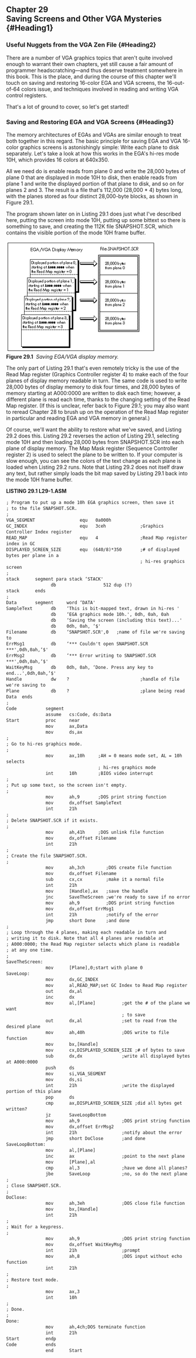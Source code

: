 Chapter 29\
 Saving Screens and Other VGA Mysteries {#Heading1}
---------------------------------------

### Useful Nuggets from the VGA Zen File {#Heading2}

There are a number of VGA graphics topics that aren't quite involved
enough to warrant their own chapters, yet still cause a fair amount of
programmer headscratching—and thus deserve treatment somewhere in this
book. This is the place, and during the course of this chapter we'll
touch on saving and restoring 16-color EGA and VGA screens, the
16-out-of-64 colors issue, and techniques involved in reading and
writing VGA control registers.

That's a lot of ground to cover, so let's get started!

### Saving and Restoring EGA and VGA Screens {#Heading3}

The memory architectures of EGAs and VGAs are similar enough to treat
both together in this regard. The basic principle for saving EGA and VGA
16-color graphics screens is astonishingly simple: Write each plane to
disk separately. Let's take a look at how this works in the EGA's hi-res
mode 10H, which provides 16 colors at 640x350.

All we need do is enable reads from plane 0 and write the 28,000 bytes
of plane 0 that are displayed in mode 10H to disk, then enable reads
from plane 1 and write the displayed portion of that plane to disk, and
so on for planes 2 and 3. The result is a file that's 112,000 (28,000 \*
4) bytes long, with the planes stored as four distinct 28,000-byte
blocks, as shown in Figure 29.1.

The program shown later on in Listing 29.1 does just what I've described
here, putting the screen into mode 10H, putting up some bittext so there
is something to save, and creating the 112K file SNAPSHOT.SCR, which
contains the visible portion of the mode 10H frame buffer.

![](images/29-01.jpg)\
 **Figure 29.1**  *Saving EGA/VGA display memory.*

The only part of Listing 29.1 that's even remotely tricky is the use of
the Read Map register (Graphics Controller register 4) to make each of
the four planes of display memory readable in turn. The same code is
used to write 28,000 bytes of display memory to disk four times, and
28,000 bytes of memory starting at A000:0000 are written to disk each
time; however, a different plane is read each time, thanks to the
changing setting of the Read Map register. (If this is unclear, refer
back to Figure 29.1; you may also want to reread Chapter 28 to brush up
on the operation of the Read Map register in particular and reading EGA
and VGA memory in general.)

Of course, we'll want the ability to restore what we've saved, and
Listing 29.2 does this. Listing 29.2 reverses the action of Listing
29.1, selecting mode 10H and then loading 28,000 bytes from SNAPSHOT.SCR
into each plane of display memory. The Map Mask register (Sequence
Controller register 2) is used to select the plane to be written to. If
your computer is slow enough, you can see the colors of the text change
as each plane is loaded when Listing 29.2 runs. Note that Listing 29.2
does not itself draw any text, but rather simply loads the bit map saved
by Listing 29.1 back into the mode 10H frame buffer.

**LISTING 29.1 L29-1.ASM**

    ; Program to put up a mode 10h EGA graphics screen, then save it
    ; to the file SNAPSHOT.SCR.
    ;
    VGA_SEGMENT                 equ   0a000h
    GC_INDEX                    equ   3ceh             ;Graphics Controller Index register
    READ_MAP                    equ   4                ;Read Map register index in GC
    DISPLAYED_SCREEN_SIZE       equ  (640/8)*350       ;# of displayed bytes per plane in a
                                                       ; hi-res graphics screen
    ;
    stack      segment para stack ‘STACK'
                     db                  512 dup (?)
    stack      ends
    ;
    Data       segment     word ‘DATA'
    SampleText       db    ‘This is bit-mapped text, drawn in hi-res '
                     db    ‘EGA graphics mode 10h.', 0dh, 0ah, 0ah
                     db    ‘Saving the screen (including this text)...'
                     db    0dh, 0ah, ‘$'
    Filename         db    ‘SNAPSHOT.SCR',0   ;name of file we're saving to
    ErrMsg1          db    ‘*** Couldn't open SNAPSHOT.SCR ***',0dh,0ah,‘$'
    ErrMsg2          db    ‘*** Error writing to SNAPSHOT.SCR ***',0dh,0ah,‘$'
    WaitKeyMsg       db    0dh, 0ah, ‘Done. Press any key to end...',0dh,0ah,‘$'
    Handle           dw    ?                           ;handle of file we're saving to
    Plane            db    ?                           ;plane being read
    Data  ends
    ;
    Code           segment
                   assume   cs:Code, ds:Data
    Start          proc     near
                   mov      ax,Data
                   mov      ds,ax
    ;
    ; Go to hi-res graphics mode.
    ;
                   mov      ax,10h     ;AH = 0 means mode set, AL = 10h selects
                                       ; hi-res graphics mode
                   int      10h        ;BIOS video interrupt
    ;
    ; Put up some text, so the screen isn't empty.
    ;
                   mov      ah,9       ;DOS print string function
                   mov      dx,offset SampleText
                   int      21h
    ;
    ; Delete SNAPSHOT.SCR if it exists.
    ;
                   mov      ah,41h     ;DOS unlink file function
                   mov      dx,offset Filename
                   int      21h
    ;
    ; Create the file SNAPSHOT.SCR.
    ;
                   mov      ah,3ch        ;DOS create file function
                   mov      dx,offset Filename
                   sub      cx,cx         ;make it a normal file
                   int      21h
                   mov      [Handle],ax   ;save the handle
                   jnc      SaveTheScreen ;we're ready to save if no error
                   mov      ah,9          ;DOS print string function
                   mov      dx,offset ErrMsg1
                   int      21h           ;notify of the error
                   jmp      short Done    ;and done
    ;
    ; Loop through the 4 planes, making each readable in turn and
    ; writing it to disk. Note that all 4 planes are readable at
    ; A000:0000; the Read Map register selects which plane is readable
    ; at any one time.
    ;
    SaveTheScreen:
                   mov      [Plane],0;start with plane 0
    SaveLoop:
                   mov      dx,GC_INDEX
                   mov      al,READ_MAP;set GC Index to Read Map register
                   out      dx,al
                   inc      dx
                   mov      al,[Plane]          ;get the # of the plane we want
                                                ; to save
                   out      dx,al               ;set to read from the desired plane
                   mov      ah,40h              ;DOS write to file function
                   mov      bx,[Handle]
                   mov      cx,DISPLAYED_SCREEN_SIZE ;# of bytes to save
                   sub      dx,dx               ;write all displayed bytes at A000:0000
                   push     ds
                   mov      si,VGA_SEGMENT
                   mov      ds,si
                   int      21h                 ;write the displayed portion of this plane
                   pop      ds
                   cmp      ax,DISPLAYED_SCREEN_SIZE ;did all bytes get written?
                   jz       SaveLoopBottom
                   mov      ah,9                ;DOS print string function
                   mov      dx,offset ErrMsg2
                   int      21h                 ;notify about the error
                   jmp      short DoClose       ;and done
    SaveLoopBottom:
                   mov      al,[Plane]
                   inc      ax                  ;point to the next plane
                   mov      [Plane],al
                   cmp      al,3                ;have we done all planes?
                   jbe      SaveLoop            ;no, so do the next plane
    ;
    ; Close SNAPSHOT.SCR.
    ;
    DoClose:
                   mov      ah,3eh              ;DOS close file function
                   mov      bx,[Handle]
                   int      21h
    ;
    ; Wait for a keypress.
    ;
                   mov      ah,9                ;DOS print string function
                   mov      dx,offset WaitKeyMsg
                   int      21h                 ;prompt
                   mov      ah,8                ;DOS input without echo function
                   int      21h
    ;
    ; Restore text mode.
    ;
                   mov      ax,3
                   int      10h
    ;
    ; Done.
    ;
    Done:
                   mov      ah,4ch;DOS terminate function
                   int      21h
    Start          endp
    Code           ends
                   end      Start
